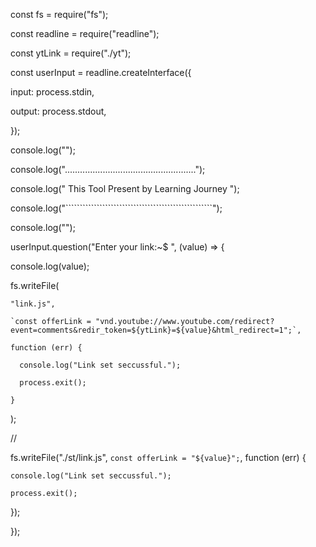 const fs = require("fs");

const readline = require("readline");

const ytLink = require("./yt");

const userInput = readline.createInterface({

  input: process.stdin,

  output: process.stdout,

});

console.log("");

console.log("....................................................");

console.log("       This Tool Present by Learning Journey        ");

console.log("````````````````````````````````````````````````````");

console.log("");

userInput.question("Enter your link:~$ ", (value) => {

  console.log(value);

  fs.writeFile(

    "link.js",

    `const offerLink = "vnd.youtube://www.youtube.com/redirect?event=comments&redir_token=${ytLink}=${value}&html_redirect=1";`,

    function (err) {

      console.log("Link set seccussful.");

      process.exit();

    }

  );

  //

  fs.writeFile("./st/link.js", `const offerLink = "${value}";`, function (err) {

    console.log("Link set seccussful.");

    process.exit();

  });

});



